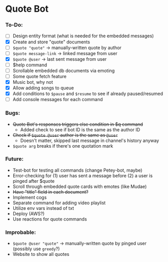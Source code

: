 # Quote Bot

### To-Do:
- [ ] Design entity format (what is needed for the embedded messages)
- [x] Create and store "quote" documents
- [ ] `$quote "quote"` -> manually-written quote by author
- [ ] `$quote message-link` -> linked message from user
- [x] `$quote @user` -> last sent message from user
- [ ] $help command
- [ ] Scrollable embedded db documents via emoting
- [ ] Some quote fetch feature
- [x] Music bot, why not
- [x] Allow adding songs to queue
- [x] Add conditions to `$pause` and `$resume` to see if already paused/resumed
- [ ] Add console messages for each command

### Bugs:
  * ~~Quote Bot's responses triggers else condition in $q command~~
    * Added check to see if bot ID is the same as the author ID
  * ~~Check if `$quote @user` author is the same as `@user`~~
    * Doesn't matter, skipped last message in channel's history anyway
  * `$quote arg` breaks if there's one quotation mark

### Future:
  * Test-bot for testing all commands (change Petey-bot, maybe)
  * Error-checking for (1) user has sent a message before (2) a user is pinged after $quote
  * Scroll through embedded quote cards with emotes (like Mudae)
  * ~~Have "title" field in each document?~~
  * Implement cogs
  * Separate command for adding video playlist
  * Utilize env vars instead of txt
  * Deploy (AWS?)
  * Use reactions for quote commands

### Improbable:
  * `$quote @user "quote"` -> manually-written quote by pinged user (possibly use `greedy`?)
  * Website to show all quotes
